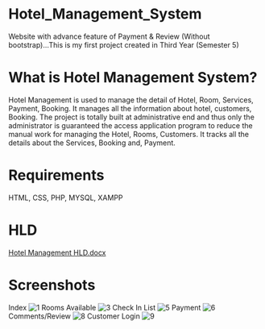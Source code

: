 # Hotel_Management_System
Website with advance feature of Payment &amp; Review (Without bootstrap)...This is my first project created in Third Year (Semester 5)

# What is Hotel Management System?
Hotel Management is used to manage the detail of Hotel, Room, Services, Payment, Booking. It manages all the information about hotel, customers, Booking. The project is totally built at administrative end and thus only the administrator is guaranteed the access application program to reduce the manual work for managing the Hotel, Rooms, Customers. It tracks all the details about the Services, Booking and, Payment.

# Requirements
HTML,
CSS,
PHP,
MYSQL,
XAMPP

# HLD
[Hotel Management HLD.docx](https://github.com/abhirajkadam/Hotel_Management_System/files/9791235/Hotel.Management.HLD.docx)

# Screenshots
Index
![1](https://user-images.githubusercontent.com/115771792/195970824-5a954cde-ccdd-4576-bdaa-fd2d46c0a967.png)
Rooms Available
![3](https://user-images.githubusercontent.com/115771792/195970828-e6232288-858f-4ebb-8cc4-05011f3f3292.png)
Check In List
![5](https://user-images.githubusercontent.com/115771792/195970831-e8284757-aa78-42b9-bb27-c4fcee4e11ae.png)
Payment
![6](https://user-images.githubusercontent.com/115771792/195970832-07962b55-11de-456a-a0f4-3f394f639431.png)
Comments/Review
![8](https://user-images.githubusercontent.com/115771792/195970835-a144fc7d-09a6-4ff7-bb60-e5675fd00242.png)
Customer Login
![9](https://user-images.githubusercontent.com/115771792/195970841-fd55f282-c4cd-4b60-9996-8dbb61c9eb21.png)
